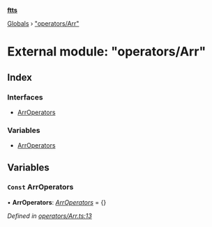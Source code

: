 **[ftts](../README.md)**

[Globals](../README.md) › ["operators/Arr"](_operators_arr_.md)

# External module: "operators/Arr"

## Index

### Interfaces

* [ArrOperators](../interfaces/_operators_arr_.arroperators.md)

### Variables

* [ArrOperators](_operators_arr_.md#const-arroperators)

## Variables

### `Const` ArrOperators

• **ArrOperators**: *[ArrOperators](../interfaces/_operators_arr_.arroperators.md)* =  <ArrOperators>{}

*Defined in [operators/Arr.ts:13](https://github.com/OctoD/ftts/blob/b8036e1/src/operators/Arr.ts#L13)*